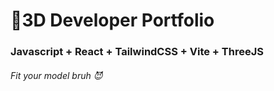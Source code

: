 # 🚀3D Developer Portfolio

### Javascript + React + TailwindCSS + Vite + ThreeJS
###### Fit your model bruh 😈
